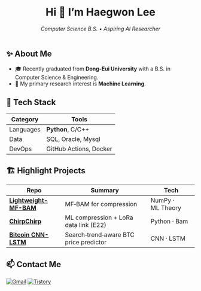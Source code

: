 <!-- 헤드라인 -->

<h1 align="center">Hi 👋 I’m <strong>Haegwon Lee</strong></h1>

<p align="center">
  <em>Computer Science B.S. • Aspiring AI Researcher</em><br/>
  <br/>
</p>

## ✨ About Me

* 🎓 Recently graduated from **Dong-Eui University** with a B.S. in Computer Science & Engineering.
* 🤖 My primary research interest is **Machine Learning**.

## 🔧 Tech Stack

| Category  | Tools                                            |
| --------- | ------------------------------------------------ |
| Languages | **Python**, C/C++                                |
| Data      | SQL, Oracle, Mysql                               |
| DevOps    | GitHub Actions, Docker                           |

## 🏗️ Highlight Projects

| Repo                                                                           | Summary                                | Tech               |
| ------------------------------------------------------------------------------ | -------------------------------------- | ------------------ |
| **[Lightweight-MF-BAM](https://github.com/gwon9906/Lightweight-MF-BAM)**       | MF‑BAM for compression                 | NumPy · ML Theory  |
| **[ChirpChirp](https://github.com/4xvgal/ChirpChirp)**                         | ML compression + LoRa data link (E22)  | Python · Bam       |
| **[Bitcoin CNN-LSTM](https://github.com/gwon9906/search-trend-bitcoin-model)** | Search‑trend‑aware BTC price predictor | CNN · LSTM         |



## 📫 Contact Me
[![Gmail](https://img.shields.io/badge/Gmail-D14836?style=flat\&logo=gmail\&logoColor=white)](mailto:gwon9906@gmail.com)
[![Tistory](https://img.shields.io/badge/Blog-Tistory-brightgreen?style=flat)](https://latetime.tistory.com)



